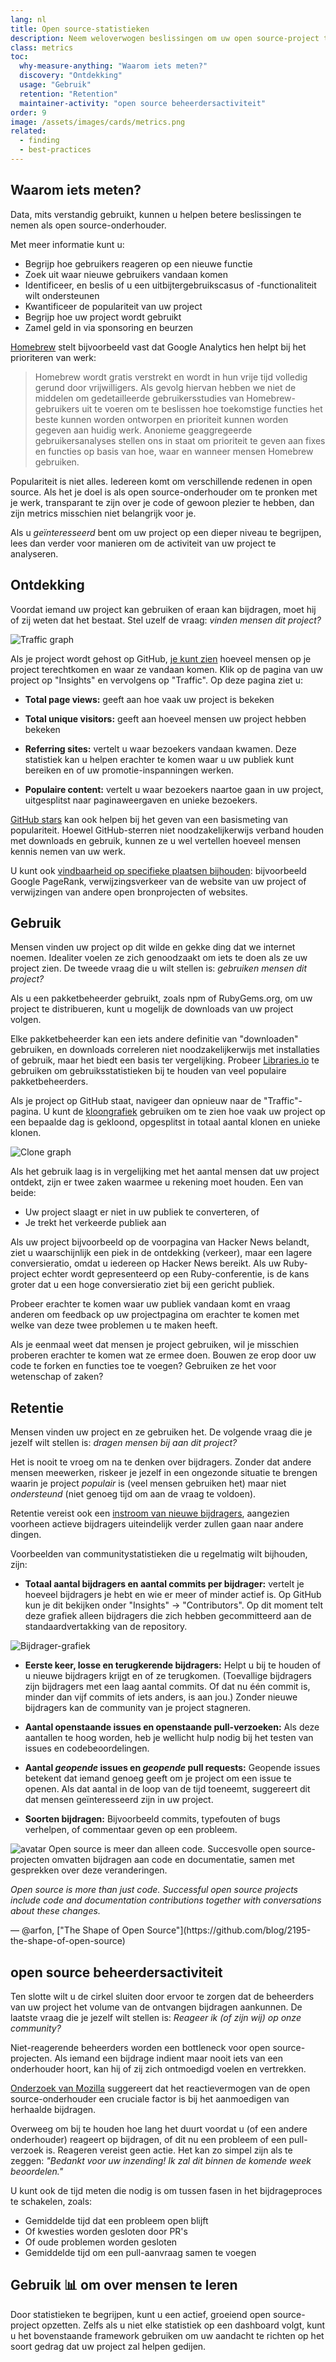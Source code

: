 ```yaml
---
lang: nl
title: Open source-statistieken
description: Neem weloverwogen beslissingen om uw open source-project te laten gedijen door het succes ervan te meten en bij te houden.
class: metrics
toc:
  why-measure-anything: "Waarom iets meten?"
  discovery: "Ontdekking"
  usage: "Gebruik"
  retention: "Retention"
  maintainer-activity: "open source beheerdersactiviteit"
order: 9
image: /assets/images/cards/metrics.png
related:
  - finding
  - best-practices
---
```


## Waarom iets meten?

Data, mits verstandig gebruikt, kunnen u helpen betere beslissingen te nemen als open source-onderhouder.

Met meer informatie kunt u:

* Begrijp hoe gebruikers reageren op een nieuwe functie
* Zoek uit waar nieuwe gebruikers vandaan komen
* Identificeer, en beslis of u een uitbijtergebruikscasus of -functionaliteit wilt ondersteunen
* Kwantificeer de populariteit van uw project
* Begrijp hoe uw project wordt gebruikt
* Zamel geld in via sponsoring en beurzen

[Homebrew](https://github.com/Homebrew/brew/blob/bbed7246bc5c5b7acb8c1d427d10b43e090dfd39/docs/Analytics.md) stelt bijvoorbeeld vast dat Google Analytics hen helpt bij het prioriteren van werk:

> Homebrew wordt gratis verstrekt en wordt in hun vrije tijd volledig gerund door vrijwilligers. Als gevolg hiervan hebben we niet de middelen om gedetailleerde gebruikersstudies van Homebrew-gebruikers uit te voeren om te beslissen hoe toekomstige functies het beste kunnen worden ontworpen en prioriteit kunnen worden gegeven aan huidig werk. Anonieme geaggregeerde gebruikersanalyses stellen ons in staat om prioriteit te geven aan fixes en functies op basis van hoe, waar en wanneer mensen Homebrew gebruiken.

Populariteit is niet alles. Iedereen komt om verschillende redenen in open source. Als het je doel is als open source-onderhouder om te pronken met je werk, transparant te zijn over je code of gewoon plezier te hebben, dan zijn metrics misschien niet belangrijk voor je.

Als u _geïnteresseerd_ bent om uw project op een dieper niveau te begrijpen, lees dan verder voor manieren om de activiteit van uw project te analyseren.

## Ontdekking

Voordat iemand uw project kan gebruiken of eraan kan bijdragen, moet hij of zij weten dat het bestaat. Stel uzelf de vraag: _vinden mensen dit project?_

![Traffic graph](/assets/images/metrics/repo_traffic_graphs_tooltip.png)

Als je project wordt gehost op GitHub, [je kunt zien](https://help.github.com/articles/about-repository-graphs/#traffic) hoeveel mensen op je project terechtkomen en waar ze vandaan komen. Klik op de pagina van uw project op "Insights" en vervolgens op "Traffic". Op deze pagina ziet u:

* **Total page views:** geeft aan hoe vaak uw project is bekeken

* **Total unique visitors:** geeft aan hoeveel mensen uw project hebben bekeken

* **Referring sites:** vertelt u waar bezoekers vandaan kwamen. Deze statistiek kan u helpen erachter te komen waar u uw publiek kunt bereiken en of uw promotie-inspanningen werken.

* **Populaire content:** vertelt u waar bezoekers naartoe gaan in uw project, uitgesplitst naar paginaweergaven en unieke bezoekers.

[GitHub stars](https://help.github.com/articles/about-stars/) kan ook helpen bij het geven van een basismeting van populariteit. Hoewel GitHub-sterren niet noodzakelijkerwijs verband houden met downloads en gebruik, kunnen ze u wel vertellen hoeveel mensen kennis nemen van uw werk.

U kunt ook [vindbaarheid op specifieke plaatsen bijhouden](https://opensource.com/business/16/6/pirate-metrics): bijvoorbeeld Google PageRank, verwijzingsverkeer van de website van uw project of verwijzingen van andere open bronprojecten of websites.

## Gebruik

Mensen vinden uw project op dit wilde en gekke ding dat we internet noemen. Idealiter voelen ze zich genoodzaakt om iets te doen als ze uw project zien. De tweede vraag die u wilt stellen is: _gebruiken mensen dit project?_

Als u een pakketbeheerder gebruikt, zoals npm of RubyGems.org, om uw project te distribueren, kunt u mogelijk de downloads van uw project volgen.

Elke pakketbeheerder kan een iets andere definitie van "downloaden" gebruiken, en downloads correleren niet noodzakelijkerwijs met installaties of gebruik, maar het biedt een basis ter vergelijking. Probeer [Libraries.io](https://libraries.io/) te gebruiken om gebruiksstatistieken bij te houden van veel populaire pakketbeheerders.

Als je project op GitHub staat, navigeer dan opnieuw naar de "Traffic"-pagina. U kunt de [kloongrafiek](https://github.com/blog/1873-clone-graphs) gebruiken om te zien hoe vaak uw project op een bepaalde dag is gekloond, opgesplitst in totaal aantal klonen en unieke klonen.

![Clone graph](/assets/images/metrics/clone_graph.png)

Als het gebruik laag is in vergelijking met het aantal mensen dat uw project ontdekt, zijn er twee zaken waarmee u rekening moet houden. Een van beide:

* Uw project slaagt er niet in uw publiek te converteren, of
* Je trekt het verkeerde publiek aan

Als uw project bijvoorbeeld op de voorpagina van Hacker News belandt, ziet u waarschijnlijk een piek in de ontdekking (verkeer), maar een lagere conversieratio, omdat u iedereen op Hacker News bereikt. Als uw Ruby-project echter wordt gepresenteerd op een Ruby-conferentie, is de kans groter dat u een hoge conversieratio ziet bij een gericht publiek.

Probeer erachter te komen waar uw publiek vandaan komt en vraag anderen om feedback op uw projectpagina om erachter te komen met welke van deze twee problemen u te maken heeft.

Als je eenmaal weet dat mensen je project gebruiken, wil je misschien proberen erachter te komen wat ze ermee doen. Bouwen ze erop door uw code te forken en functies toe te voegen? Gebruiken ze het voor wetenschap of zaken?

## Retentie

Mensen vinden uw project en ze gebruiken het. De volgende vraag die je jezelf wilt stellen is: _dragen mensen bij aan dit project?_

Het is nooit te vroeg om na te denken over bijdragers. Zonder dat andere mensen meewerken, riskeer je jezelf in een ongezonde situatie te brengen waarin je project _populair_ is (veel mensen gebruiken het) maar niet _ondersteund_ (niet genoeg tijd om aan de vraag te voldoen).

Retentie vereist ook een [instroom van nieuwe bijdragers](http://blog.abigailcabunoc.com/increasing-developer-engagement-at-mozilla-science-learning-advocacy#contributor-pathways_2), aangezien voorheen actieve bijdragers uiteindelijk verder zullen gaan naar andere dingen.

Voorbeelden van communitystatistieken die u regelmatig wilt bijhouden, zijn:

* **Totaal aantal bijdragers en aantal commits per bijdrager:** vertelt je hoeveel bijdragers je hebt en wie er meer of minder actief is. Op GitHub kun je dit bekijken onder "Insights" -> "Contributors". Op dit moment telt deze grafiek alleen bijdragers die zich hebben gecommitteerd aan de standaardvertakking van de repository.

![Bijdrager-grafiek](/assets/images/metrics/repo_contributors_specific_graph.png)

* **Eerste keer, losse en terugkerende bijdragers:** Helpt u bij te houden of u nieuwe bijdragers krijgt en of ze terugkomen. (Toevallige bijdragers zijn bijdragers met een laag aantal commits. Of dat nu één commit is, minder dan vijf commits of iets anders, is aan jou.) Zonder nieuwe bijdragers kan de community van je project stagneren.

* **Aantal openstaande issues en openstaande pull-verzoeken:** Als deze aantallen te hoog worden, heb je wellicht hulp nodig bij het testen van issues en codebeoordelingen.

* **Aantal _geopende_ issues en _geopende_ pull requests:** Geopende issues betekent dat iemand genoeg geeft om je project om een ​​issue te openen. Als dat aantal in de loop van de tijd toeneemt, suggereert dit dat mensen geïnteresseerd zijn in uw project.

* **Soorten bijdragen:** Bijvoorbeeld commits, typefouten of bugs verhelpen, of commentaar geven op een probleem.

<aside markdown="1" class="pquote">
  <img src="https://avatars.githubusercontent.com/arfon?s=180" class="pquote-avatar" alt="avatar">
  Open source is meer dan alleen code. Succesvolle open source-projecten omvatten bijdragen aan code en documentatie, samen met gesprekken over deze veranderingen.
  
  _Open source is more than just code. Successful open source projects include code and documentation contributions together with conversations about these changes._
  <p markdown="1" class="pquote-credit">
— @arfon, ["The Shape of Open Source"](https://github.com/blog/2195-the-shape-of-open-source)
  </p>
</aside>

## open source beheerdersactiviteit

Ten slotte wilt u de cirkel sluiten door ervoor te zorgen dat de beheerders van uw project het volume van de ontvangen bijdragen aankunnen. De laatste vraag die je jezelf wilt stellen is: _Reageer ik (of zijn wij) op onze community?_

Niet-reagerende beheerders worden een bottleneck voor open source-projecten. Als iemand een bijdrage indient maar nooit iets van een onderhouder hoort, kan hij of zij zich ontmoedigd voelen en vertrekken.

[Onderzoek van Mozilla](https://docs.google.com/presentation/d/1hsJLv1ieSqtXBzd5YZusY-mB8e1VJzaeOmh8Q4VeMio/edit#slide=id.g43d857af8_0177) suggereert dat het reactievermogen van de open source-onderhouder een cruciale factor is bij het aanmoedigen van herhaalde bijdragen.

Overweeg om bij te houden hoe lang het duurt voordat u (of een andere onderhouder) reageert op bijdragen, of dit nu een probleem of een pull-verzoek is. Reageren vereist geen actie. Het kan zo simpel zijn als te zeggen: _"Bedankt voor uw inzending! Ik zal dit binnen de komende week beoordelen."_

U kunt ook de tijd meten die nodig is om tussen fasen in het bijdrageproces te schakelen, zoals:

* Gemiddelde tijd dat een probleem open blijft
* Of kwesties worden gesloten door PR's
* Of oude problemen worden gesloten
* Gemiddelde tijd om een ​​pull-aanvraag samen te voegen

## Gebruik 📊 om over mensen te leren

Door statistieken te begrijpen, kunt u een actief, groeiend open source-project opzetten. Zelfs als u niet elke statistiek op een dashboard volgt, kunt u het bovenstaande framework gebruiken om uw aandacht te richten op het soort gedrag dat uw project zal helpen gedijen.
